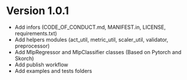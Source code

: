 
# Version 1.0.1

+ Add infors (CODE_OF_CONDUCT.md, MANIFEST.in, LICENSE, requirements.txt)
+ Add helpers modules (act_util, metric_util, scaler_util, validator, preprocessor)
+ Add MlpRegressor and MlpClassifier classes (Based on Pytorch and Skorch)
+ Add publish workflow
+ Add examples and tests folders
